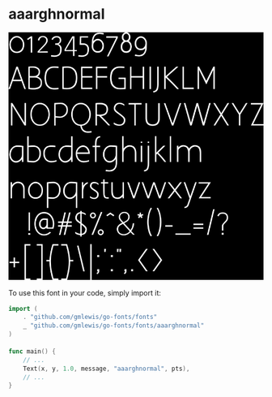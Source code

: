 # aaarghnormal

![aaarghnormal](aaarghnormal.png)

To use this font in your code, simply import it:

```go
import (
	. "github.com/gmlewis/go-fonts/fonts"
	_ "github.com/gmlewis/go-fonts/fonts/aaarghnormal"
)

func main() {
	// ...
	Text(x, y, 1.0, message, "aaarghnormal", pts),
	// ...
}
```

